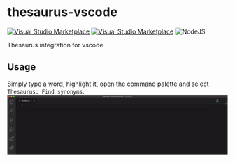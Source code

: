 # thesaurus-vscode

[![Visual Studio Marketplace](https://vsmarketplacebadge.apphb.com/version-short/thepieterdc.thesaurus-vscode.svg)](https://marketplace.visualstudio.com/items?itemName=thepieterdc.thesaurus-vscode)
[![Visual Studio Marketplace](https://vsmarketplacebadge.apphb.com/installs-short/thepieterdc.thesaurus-vscode.svg?style=flat-square)](https://marketplace.visualstudio.com/items?itemName=thepieterdc.thesaurus-vscode)
![NodeJS](https://github.com/thepieterdc/thesaurus-vscode/workflows/NodeJS/badge.svg)

Thesaurus integration for vscode.

## Usage

Simply type a word, highlight it, open the command palette and select `Thesaurus: Find synonyms`.
![Example usage](assets/example.gif)
